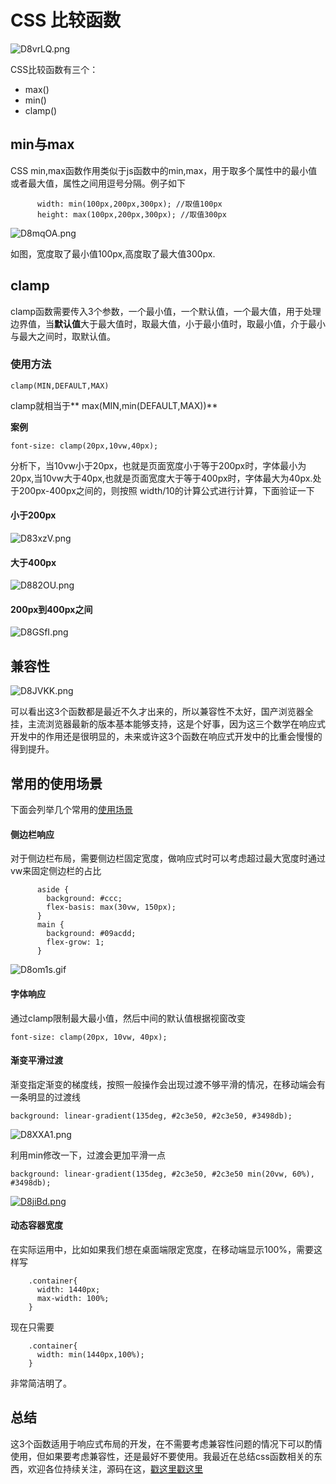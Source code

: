 # CSS 比较函数

![D8vrLQ.png](https://s3.ax1x.com/2020/11/22/D8vrLQ.png)

CSS比较函数有三个：
- max()
- min()
- clamp()

## min与max
CSS min,max函数作用类似于js函数中的min,max，用于取多个属性中的最小值或者最大值，属性之间用逗号分隔。例子如下

          width: min(100px,200px,300px); //取值100px
          height: max(100px,200px,300px); //取值300px


![D8mqOA.png](https://s3.ax1x.com/2020/11/22/D8mqOA.png)

如图，宽度取了最小值100px,高度取了最大值300px.


## clamp
clamp函数需要传入3个参数，一个最小值，一个默认值，一个最大值，用于处理边界值，当**默认值**大于最大值时，取最大值，小于最小值时，取最小值，介于最小与最大之间时，取默认值。


### 使用方法

    clamp(MIN,DEFAULT,MAX)

clamp就相当于** max(MIN,min(DEFAULT,MAX))**

**案例**

    font-size: clamp(20px,10vw,40px);

分析下，当10vw小于20px，也就是页面宽度小于等于200px时，字体最小为20px,当10vw大于40px,也就是页面宽度大于等于400px时，字体最大为40px.处于200px-400px之间的，则按照 width/10的计算公式进行计算，下面验证一下

#### 小于200px 

![D83xzV.png](https://s3.ax1x.com/2020/11/22/D83xzV.png)


#### 大于400px

![D882OU.png](https://s3.ax1x.com/2020/11/22/D882OU.png)


#### 200px到400px之间 

![D8GSfI.png](https://s3.ax1x.com/2020/11/22/D8GSfI.png)


## 兼容性
![D8JVKK.png](https://s3.ax1x.com/2020/11/22/D8JVKK.png)

可以看出这3个函数都是最近不久才出来的，所以兼容性不太好，国产浏览器全挂，主流浏览器最新的版本基本能够支持，这是个好事，因为这三个数学在响应式开发中的作用还是很明显的，未来或许这3个函数在响应式开发中的比重会慢慢的得到提升。

## 常用的使用场景
下面会列举几个常用的[使用场景](https://ishadeed.com/article/css-min-max-clamp/ "使用场景")

#### 侧边栏响应
对于侧边栏布局，需要侧边栏固定宽度，做响应式时可以考虑超过最大宽度时通过vw来固定侧边栏的占比

          aside {
            background: #ccc;
            flex-basis: max(30vw, 150px);
          }
          main {
            background: #09acdd;
            flex-grow: 1;
          }

![D8om1s.gif](https://s3.ax1x.com/2020/11/22/D8om1s.gif)

#### 字体响应
通过clamp限制最大最小值，然后中间的默认值根据视窗改变

`font-size: clamp(20px, 10vw, 40px);`

#### 渐变平滑过渡
渐变指定渐变的梯度线，按照一般操作会出现过渡不够平滑的情况，在移动端会有一条明显的过渡线

    background: linear-gradient(135deg, #2c3e50, #2c3e50, #3498db);

![D8XXA1.png](https://s3.ax1x.com/2020/11/22/D8XXA1.png)

利用min修改一下，过渡会更加平滑一点

`background: linear-gradient(135deg, #2c3e50, #2c3e50 min(20vw, 60%), #3498db);`

[![D8jiBd.png](https://s3.ax1x.com/2020/11/22/D8jiBd.png)](https://imgchr.com/i/D8jiBd)

#### 动态容器宽度
在实际运用中，比如如果我们想在桌面端限定宽度，在移动端显示100%，需要这样写

        .container{
          width: 1440px;
          max-width: 100%;
        }

现在只需要

        .container{
          width: min(1440px,100%);
        }

非常简洁明了。

## 总结
这3个函数适用于响应式布局的开发，在不需要考虑兼容性问题的情况下可以酌情使用，但如果要考虑兼容性，还是最好不要使用。我最近在总结css函数相关的东西，欢迎各位持续关注，源码在这，[戳这里戳这里](https://github.com/Kerinlin/CSS-Function/tree/main/%E6%AF%94%E8%BE%83%E5%87%BD%E6%95%B0 "戳这里戳这里")

